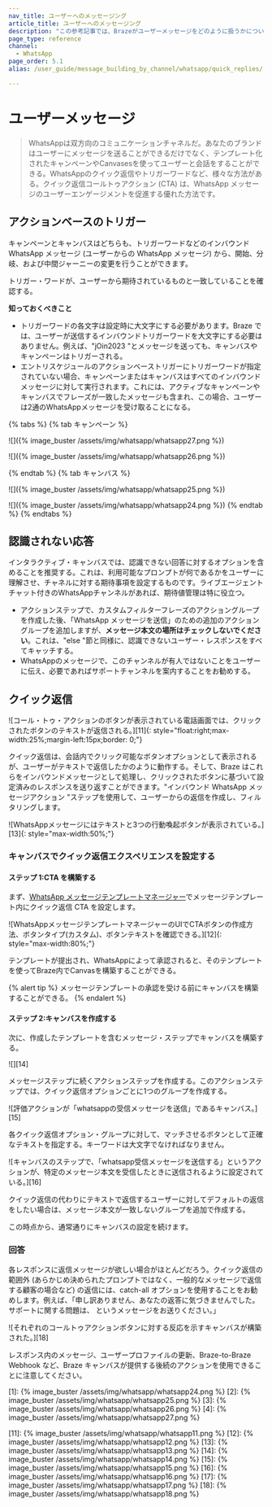 ```yaml
---
nav_title: ユーザーへのメッセージング
article_title: ユーザーへのメッセージング
description: "この参考記事では、Brazeがユーザーメッセージをどのように扱うかについて説明している。"
page_type: reference
channel:
  - WhatsApp
page_order: 5.1
alias: /user_guide/message_building_by_channel/whatsapp/quick_replies/

---
```


# ユーザーメッセージ

> WhatsAppは双方向のコミュニケーションチャネルだ。あなたのブランドはユーザーにメッセージを送ることができるだけでなく、テンプレート化されたキャンペーンやCanvasesを使ってユーザーと会話をすることができる。WhatsAppのクイック返信やトリガーワードなど、様々な方法がある。クイック返信コールトゥアクション (CTA) は、WhatsApp メッセージのユーザーエンゲージメントを促進する優れた方法です。

## アクションベースのトリガー 

キャンペーンとキャンバスはどちらも、トリガーワードなどのインバウンド WhatsApp メッセージ (ユーザーからの WhatsApp メッセージ) から、開始、分岐、および中間ジャーニーの変更を行うことができます。 

トリガー・ワードが、ユーザーから期待されているものと一致していることを確認する。

**知っておくべきこと**
- トリガーワードの各文字は設定時に大文字にする必要があります。Braze では、ユーザーが送信するインバウンドトリガーワードを大文字にする必要はありません。例えば、"jOin2023 "とメッセージを送っても、キャンバスやキャンペーンはトリガーされる。
- エントリスケジュールのアクションベーストリガーにトリガーワードが指定されていない場合、キャンペーンまたはキャンバスはすべてのインバウンドメッセージに対して実行されます。これには、アクティブなキャンペーンやキャンバスでフレーズが一致したメッセージも含まれ、この場合、ユーザーは2通のWhatsAppメッセージを受け取ることになる。

{% tabs %}
{% tab キャンペーン %}

![]({% image_buster /assets/img/whatsapp/whatsapp27.png %})

![]({% image_buster /assets/img/whatsapp/whatsapp26.png %})

{% endtab %}
{% tab キャンバス %}

![]({% image_buster /assets/img/whatsapp/whatsapp25.png %})

![]({% image_buster /assets/img/whatsapp/whatsapp24.png %})
{% endtab %}
{% endtabs %}

## 認識されない応答

インタラクティブ・キャンバスでは、認識できない回答に対するオプションを含めることを推奨する。これは、利用可能なプロンプトが何であるかをユーザーに理解させ、チャネルに対する期待事項を設定するものです。ライブエージェントチャット付きのWhatsAppチャンネルがあれば、期待値管理は特に役立つ。 
- アクションステップで、カスタムフィルターフレーズのアクショングループを作成した後、「WhatsApp メッセージを送信」のための追加のアクショングループを追加しますが、**メッセージ本文の場所はチェックしないでください**。これは、"else "節と同様に、認識できないユーザー・レスポンスをすべてキャッチする。 
- WhatsAppのメッセージで、このチャンネルが有人ではないことをユーザーに伝え、必要であればサポートチャンネルを案内することをお勧めする。 

## クイック返信 

![コール・トゥ・アクションのボタンが表示されている電話画面では、クリックされたボタンのテキストが返信される。][11]{: style="float:right;max-width:25%;margin-left:15px;border: 0;"}

クイック返信は、会話内でクリック可能なボタンオプションとして表示されるが、ユーザーがテキストで返信したかのように動作する。そして、Braze はこれらをインバウンドメッセージとして処理し、クリックされたボタンに基づいて設定済みのレスポンスを送り返すことができます。"インバウンド WhatsApp メッセージアクション "ステップを使用して、ユーザーからの返信を作成し、フィルタリングします。

![WhatsAppメッセージにはテキストと3つの行動喚起ボタンが表示されている。][13]{: style="max-width:50%;"}

### キャンバスでクイック返信エクスペリエンスを設定する

#### ステップ 1:CTA を構築する

まず、[WhatsApp メッセージテンプレートマネージャー](https://business.facebook.com/wa/manage/message-templates/)でメッセージテンプレート内にクイック返信 CTA を設定します。 

![WhatsAppメッセージテンプレートマネージャーのUIでCTAボタンの作成方法、ボタンタイプ(カスタム)、ボタンテキストを確認できる。][12]{: style="max-width:80%;"}

テンプレートが提出され、WhatsAppによって承認されると、そのテンプレートを使ってBraze内でCanvasを構築することができる。 

{% alert tip %}
メッセージテンプレートの承認を受ける前にキャンバスを構築することができる。
{% endalert %}

#### ステップ 2:キャンバスを作成する

次に、作成したテンプレートを含むメッセージ・ステップでキャンバスを構築する。 

![][14]

メッセージステップに続くアクションステップを作成する。このアクションステップでは、クイック返信オプションごとに1つのグループを作成する。

![評価アクションが「whatsappの受信メッセージを送信」であるキャンバス。][15]

各クイック返信オプション・グループに対して、マッチさせるボタンとして正確なテキストを指定する。キーワードは大文字でなければなりません。 

![キャンバスのステップで、「whatsapp受信メッセージを送信する」というアクションが、特定のメッセージ本文を受信したときに送信されるように設定されている。][16]

クイック返信の代わりにテキストで返信するユーザーに対してデフォルトの返信をしたい場合は、メッセージ本文が一致しないグループを追加で作成する。

この時点から、通常通りにキャンバスの設定を続けます。

### 回答

各レスポンスに返信メッセージが欲しい場合がほとんどだろう。クイック返信の範囲外 (あらかじめ決められたプロンプトではなく、一般的なメッセージで返信する顧客の場合など) の返信には、catch-all オプションを使用することをお勧めします。例えば、「申し訳ありません、あなたの返答に気づきませんでした。サポートに関する問題は、<support channel> というメッセージをお送りください。」

![それぞれのコールトゥアクションボタンに対する反応を示すキャンバスが構築された。][18]

レスポンス内のメッセージ、ユーザープロファイルの更新、Braze-to-Braze Webhook など、Braze キャンバスが提供する後続のアクションを使用できることに注意してください。 

[1]: {% image_buster /assets/img/whatsapp/whatsapp24.png %}
[2]: {% image_buster /assets/img/whatsapp/whatsapp25.png %}
[3]: {% image_buster /assets/img/whatsapp/whatsapp26.png %}
[4]: {% image_buster /assets/img/whatsapp/whatsapp27.png %} 

[11]: {% image_buster /assets/img/whatsapp/whatsapp11.png %}
[12]: {% image_buster /assets/img/whatsapp/whatsapp12.png %}
[13]: {% image_buster /assets/img/whatsapp/whatsapp13.png %}
[14]: {% image_buster /assets/img/whatsapp/whatsapp14.png %}
[15]: {% image_buster /assets/img/whatsapp/whatsapp15.png %}
[16]: {% image_buster /assets/img/whatsapp/whatsapp16.png %}
[17]: {% image_buster /assets/img/whatsapp/whatsapp17.png %}
[18]: {% image_buster /assets/img/whatsapp/whatsapp18.png %}
